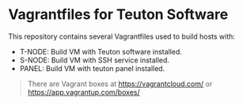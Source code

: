
# Vagrantfiles for Teuton Software

This repository contains several Vagrantfiles used to build hosts with:
* T-NODE: Build VM with Teuton software installed.
* S-NODE: Build VM with SSH service installed.
* PANEL: Build VM with teuton panel installed.

> There are Vagrant boxes at https://vagrantcloud.com/ or https://app.vagrantup.com/boxes/
